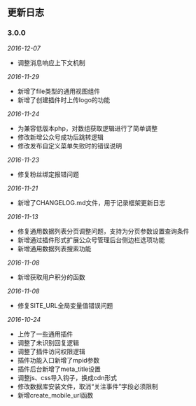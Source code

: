 ## 更新日志

### 3.0.0
*2016-12-07*
- 调整消息响应上下文机制

*2016-11-29*
- 新增了file类型的通用视图组件
- 新增了创建插件时上传logo的功能

*2016-11-24*
- 为兼容低版本php，对数组获取逻辑进行了简单调整
- 修改新增公众号成功后跳转逻辑
- 修改发布自定义菜单失败时的错误说明

*2016-11-23*
- 修复粉丝绑定报错问题

*2016-11-21*
- 新增了CHANGELOG.md文件，用于记录框架更新日志

*2016-11-13*
- 修复通用数据列表分页调整问题，支持为分页参数设置查询条件
- 新增通过插件形式扩展公众号管理后台侧边栏选项功能
- 新增通用数据列表搜索功能

*2016-11-08*
- 新增获取用户积分的函数

*2016-11-08*
- 修复SITE_URL全局变量值错误问题

*2016-10-24*
- 上传了一些通用插件
- 调整了未识别回复逻辑
- 调整了插件访问权限逻辑
- 插件功能入口新增了mpid参数
- 插件后台新增了meta_title设置
- 调整js、css导入钩子，换成cdn形式
- 修改数据库安装文件，取消“关注事件”字段必须限制
- 新增create_mobile_url函数
